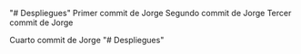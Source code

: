 "# Despliegues" 
Primer commit de Jorge
Segundo commit de Jorge
Tercer commit de Jorge

Cuarto commit de Jorge
"# Despliegues" 
